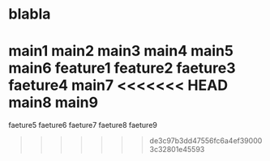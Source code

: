 # blabla
main1
main2
main3
main4
main5
main6
feature1
feature2
faeture3
faeture4
main7
<<<<<<< HEAD
main8
main9
=======
faeture5
faeture6
faeture7
faeture8
faeture9
>>>>>>> de3c97b3dd47556fc6a4ef390003c32801e45593
